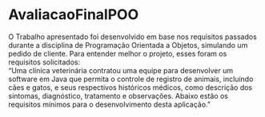 # AvaliacaoFinalPOO
O Trabalho apresentado foi desenvolvido em base nos requisitos passados durante a disciplina de Programação Orientada a Objetos, simulando um pedido de cliente.   Para entender melhor o projeto, esses foram os requisitos solicitados:  
“Uma clínica veterinária contratou uma equipe para desenvolver um software em Java que permita o controle de registro de animais, incluindo cães e gatos, e seus respectivos históricos médicos, como descrição dos sintomas, diagnóstico, tratamento e observações. Abaixo estão os requisitos mínimos para o desenvolvimento desta aplicação.”
  
